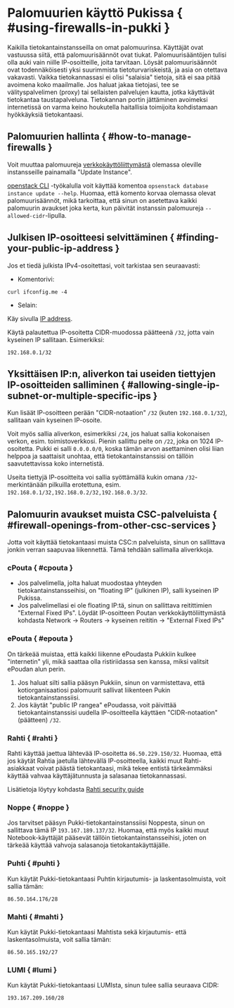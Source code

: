 # Palomuurien käyttö Pukissa { #using-firewalls-in-pukki }

Kaikilla tietokantainstansseilla on omat palomuurinsa. Käyttäjät ovat vastuussa siitä, että palomuurisäännöt ovat tiukat. Palomuurisääntöjen tulisi olla auki vain niille IP-osoitteille, joita tarvitaan. Löysät palomuurisäännöt ovat todennäköisesti yksi suurimmista tietoturvariskeistä, ja asia on otettava vakavasti. Vaikka tietokannassasi ei olisi "salaisia" tietoja, sitä ei saa pitää avoimena koko maailmalle. Jos haluat jakaa tietojasi, tee se välityspalvelimen (proxy) tai sellaisten palvelujen kautta, jotka käyttävät tietokantaa taustapalveluna. Tietokannan portin jättäminen avoimeksi internetissä on varma keino houkutella haitallisia toimijoita kohdistamaan hyökkäyksiä tietokantaasi.

## Palomuurien hallinta { #how-to-manage-firewalls }

Voit muuttaa palomuureja [verkkokäyttöliittymästä](https://pukki.dbaas.csc.fi) olemassa oleville instansseille painamalla "Update Instance".

[openstack CLI](cli.md) -työkalulla voit käyttää komentoa `opsenstack database instance update --help`.
Huomaa, että komento korvaa olemassa olevat palomuurisäännöt, mikä tarkoittaa, että sinun on asetettava kaikki
palomuurin avaukset joka kerta, kun päivität instanssin palomuureja `--allowed-cidr`-lipulla.

## Julkisen IP-osoitteesi selvittäminen { #finding-your-public-ip-address }

Jos et tiedä julkista IPv4-osoitettasi, voit tarkistaa sen seuraavasti:

* Komentorivi:

```
curl ifconfig.me -4
```

* Selain:

Käy sivulla [IP address](https://www.whatismyip.com).

Käytä palautettua IP-osoitetta CIDR-muodossa päätteenä `/32`, jotta vain kyseinen IP sallitaan.
Esimerkiksi:

```
192.168.0.1/32
```

## Yksittäisen IP:n, aliverkon tai useiden tiettyjen IP-osoitteiden salliminen { #allowing-single-ip-subnet-or-multiple-specific-ips }

Kun lisäät IP-osoitteen perään "CIDR-notaation" `/32` (kuten `192.168.0.1/32`), sallitaan vain kyseinen IP-osoite.

Voit myös sallia aliverkon, esimerkiksi `/24`, jos haluat sallia kokonaisen verkon, esim.
toimistoverkkosi. Pienin sallittu peite on `/22`, joka on 1024 IP-osoitetta.
Pukki ei salli `0.0.0.0/0`, koska tämän arvon asettaminen olisi liian helppoa ja saattaisit unohtaa, että
tietokantainstanssisi on tällöin saavutettavissa koko internetistä.

Useita tiettyjä IP-osoitteita voi sallia syöttämällä kukin omana `/32`-merkintänään pilkuilla erotettuna, esim.
`192.168.0.1/32,192.168.0.2/32,192.168.0.3/32`.

## Palomuurin avaukset muista CSC-palveluista { #firewall-openings-from-other-csc-services }

Jotta voit käyttää tietokantaasi muista CSC:n palveluista, sinun on sallittava jonkin verran saapuvaa liikennettä.
Tämä tehdään sallimalla aliverkkoja.

### cPouta { #cpouta }

* Jos palvelimella, jolta haluat muodostaa yhteyden tietokantainstansseihisi, on "floating IP"
(julkinen IP), salli kyseinen IP Pukissa.
* Jos palvelimellasi ei ole floating IP:tä, sinun on sallittava reitittimien "External Fixed IPs".
Löydät IP-osoitteen Poutan verkkokäyttöliittymästä kohdasta Network -> Routers -> kyseinen reititin ->
"External Fixed IPs"

### ePouta { #epouta }

On tärkeää muistaa, että kaikki liikenne ePoudasta Pukkiin kulkee "internetin" yli,
mikä saattaa olla ristiriidassa sen kanssa, miksi valitsit ePoudan alun perin.

1. Jos haluat silti sallia pääsyn Pukkiin, sinun on varmistettava, että kotiorganisaatiosi palomuurit
sallivat liikenteen Pukin tietokantainstanssiisi.
2. Jos käytät "public IP rangea" ePoudassa, voit päivittää tietokantainstanssisi
uudella IP-osoitteella käyttäen "CIDR-notaation" (päätteen) `/32`.

### Rahti { #rahti }

Rahti käyttää jaettua lähtevää IP-osoitetta `86.50.229.150/32`. Huomaa, että jos käytät
Rahtia jaetulla lähtevällä IP-osoitteella, kaikki muut Rahti-asiakkaat voivat päästä tietokantaasi,
mikä tekee entistä tärkeämmäksi käyttää vahvaa käyttäjätunnusta ja salasanaa tietokannassasi.

Lisätietoja löytyy kohdasta [Rahti security guide](../rahti/security-guide.md)

### Noppe { #noppe }

Jos tarvitset pääsyn Pukki-tietokantainstanssiisi Noppesta, sinun on sallittava tämä IP
`193.167.189.137/32`. Huomaa, että myös kaikki muut Notebook-käyttäjät pääsevät tällöin
tietokantainstansseihisi, joten on tärkeää käyttää vahvoja salasanoja tietokantakäyttäjälle.

### Puhti { #puhti }

Kun käytät Pukki-tietokantaasi Puhtin kirjautumis- ja laskentasolmuista, voit sallia tämän:

```
86.50.164.176/28
```

<!--
If one would like to have even strictre rules one could limit it only these
puhti-nat-[1,2].csc.fi and puhti-login[11-15].csc.fi
-->

### Mahti { #mahti }

Kun käytät Pukki-tietokantaasi Mahtista sekä kirjautumis- että laskentasolmuista, voit sallia tämän:

```
86.50.165.192/27
```

<!--
Some alternatives:
86.50.165.192/27
86.50.165.200/30 + 86.50.165.208/28
86.50.165.200/30 + 86.50.165.208/29 + 86.50.165.216/32
86.50.165.200/30 + 86.50.165.211/32 + 86.50.165.212/30 + 86.50.165.216/32
-->

### LUMI { #lumi }

Kun käytät Pukki-tietokantaasi LUMIsta, sinun tulee sallia seuraava CIDR:

```
193.167.209.160/28
```